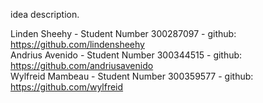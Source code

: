 idea description.

Linden Sheehy - Student Number 300287097 - github: https://github.com/lindensheehy <br>
Andrius Avenido - Student Number 300344515 - github: https://github.com/andriusavenido <br>
Wylfreid Mambeau - Student Number 300359577 - github: https://github.com/wylfreid
